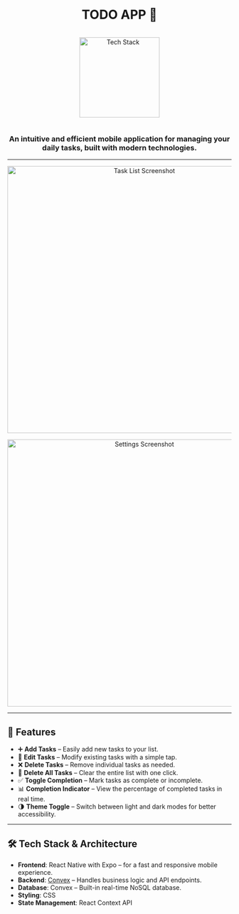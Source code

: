<h1 align="center">
  <br>
  TODO APP 📝
  <br>
</h1>

<div align="center">
  <a href="https://github.com/soumadip-dev">
    <img src="https://skillicons.dev/icons?i=react,css,typescript,github" alt="Tech Stack" width="180" style="padding: 15px 0;">
  </a>
</div>

<h3 align="center">
An intuitive and efficient mobile application for managing your daily tasks, built with modern technologies.
</h3>

---

<p align="center">
  <img src="./frontend/src/assets/ScreenShoot.png" alt="Task List Screenshot" width="600">
</p>
<p align="center">
  <img src="./frontend/src/assets/ScreenShoot.png" alt="Settings Screenshot" width="600">
</p>

---

## 🌟 Features

- ➕ **Add Tasks** – Easily add new tasks to your list.
- 📝 **Edit Tasks** – Modify existing tasks with a simple tap.
- ❌ **Delete Tasks** – Remove individual tasks as needed.
- 🧹 **Delete All Tasks** – Clear the entire list with one click.
- ✅ **Toggle Completion** – Mark tasks as complete or incomplete.
- 📊 **Completion Indicator** – View the percentage of completed tasks in real time.
- 🌗 **Theme Toggle** – Switch between light and dark modes for better accessibility.

---

## 🛠 Tech Stack & Architecture

- **Frontend**: React Native with Expo – for a fast and responsive mobile experience.
- **Backend**: [Convex](https://www.convex.dev) – Handles business logic and API endpoints.
- **Database**: Convex – Built-in real-time NoSQL database.
- **Styling**: CSS
- **State Management**: React Context API
